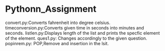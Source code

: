 # Pythonn_Assignment
convert.py:Converts fahrenheit into degree celsius.
timeconversion.py:Converts given time in seconds into minutes and seconds.
listlen.py:Displays length of the list and prints the specfic element of the element.
ques1.py: Changes accordingly to the given question.
popinrem.py: POP,Remove and insertion in the lsit.
